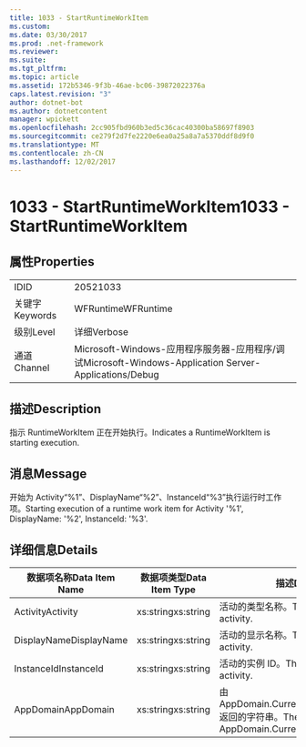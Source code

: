 ```yaml
---
title: 1033 - StartRuntimeWorkItem
ms.custom: 
ms.date: 03/30/2017
ms.prod: .net-framework
ms.reviewer: 
ms.suite: 
ms.tgt_pltfrm: 
ms.topic: article
ms.assetid: 172b5346-9f3b-46ae-bc06-39872022376a
caps.latest.revision: "3"
author: dotnet-bot
ms.author: dotnetcontent
manager: wpickett
ms.openlocfilehash: 2cc905fbd960b3ed5c36cac40300ba58697f8903
ms.sourcegitcommit: ce279f2d7fe2220e6ea0a25a8a7a5370ddf8d9f0
ms.translationtype: MT
ms.contentlocale: zh-CN
ms.lasthandoff: 12/02/2017
---
```

# <a name="1033---startruntimeworkitem"></a><span data-ttu-id="d1597-102">1033 - StartRuntimeWorkItem</span><span class="sxs-lookup"><span data-stu-id="d1597-102">1033 - StartRuntimeWorkItem</span></span>
## <a name="properties"></a><span data-ttu-id="d1597-103">属性</span><span class="sxs-lookup"><span data-stu-id="d1597-103">Properties</span></span>  
  
|||  
|-|-|  
|<span data-ttu-id="d1597-104">ID</span><span class="sxs-lookup"><span data-stu-id="d1597-104">ID</span></span>|<span data-ttu-id="d1597-105">2052</span><span class="sxs-lookup"><span data-stu-id="d1597-105">1033</span></span>|  
|<span data-ttu-id="d1597-106">关键字</span><span class="sxs-lookup"><span data-stu-id="d1597-106">Keywords</span></span>|<span data-ttu-id="d1597-107">WFRuntime</span><span class="sxs-lookup"><span data-stu-id="d1597-107">WFRuntime</span></span>|  
|<span data-ttu-id="d1597-108">级别</span><span class="sxs-lookup"><span data-stu-id="d1597-108">Level</span></span>|<span data-ttu-id="d1597-109">详细</span><span class="sxs-lookup"><span data-stu-id="d1597-109">Verbose</span></span>|  
|<span data-ttu-id="d1597-110">通道</span><span class="sxs-lookup"><span data-stu-id="d1597-110">Channel</span></span>|<span data-ttu-id="d1597-111">Microsoft-Windows-应用程序服务器-应用程序/调试</span><span class="sxs-lookup"><span data-stu-id="d1597-111">Microsoft-Windows-Application Server-Applications/Debug</span></span>|  
  
## <a name="description"></a><span data-ttu-id="d1597-112">描述</span><span class="sxs-lookup"><span data-stu-id="d1597-112">Description</span></span>  
 <span data-ttu-id="d1597-113">指示 RuntimeWorkItem 正在开始执行。</span><span class="sxs-lookup"><span data-stu-id="d1597-113">Indicates a RuntimeWorkItem is starting execution.</span></span>  
  
## <a name="message"></a><span data-ttu-id="d1597-114">消息</span><span class="sxs-lookup"><span data-stu-id="d1597-114">Message</span></span>  
 <span data-ttu-id="d1597-115">开始为 Activity“%1”、DisplayName“%2”、InstanceId“%3”执行运行时工作项。</span><span class="sxs-lookup"><span data-stu-id="d1597-115">Starting execution of a runtime work item for Activity '%1', DisplayName: '%2', InstanceId: '%3'.</span></span>  
  
## <a name="details"></a><span data-ttu-id="d1597-116">详细信息</span><span class="sxs-lookup"><span data-stu-id="d1597-116">Details</span></span>  
  
|<span data-ttu-id="d1597-117">数据项名称</span><span class="sxs-lookup"><span data-stu-id="d1597-117">Data Item Name</span></span>|<span data-ttu-id="d1597-118">数据项类型</span><span class="sxs-lookup"><span data-stu-id="d1597-118">Data Item Type</span></span>|<span data-ttu-id="d1597-119">描述</span><span class="sxs-lookup"><span data-stu-id="d1597-119">Description</span></span>|  
|--------------------|--------------------|-----------------|  
|<span data-ttu-id="d1597-120">Activity</span><span class="sxs-lookup"><span data-stu-id="d1597-120">Activity</span></span>|<span data-ttu-id="d1597-121">xs:string</span><span class="sxs-lookup"><span data-stu-id="d1597-121">xs:string</span></span>|<span data-ttu-id="d1597-122">活动的类型名称。</span><span class="sxs-lookup"><span data-stu-id="d1597-122">The type name of the activity.</span></span>|  
|<span data-ttu-id="d1597-123">DisplayName</span><span class="sxs-lookup"><span data-stu-id="d1597-123">DisplayName</span></span>|<span data-ttu-id="d1597-124">xs:string</span><span class="sxs-lookup"><span data-stu-id="d1597-124">xs:string</span></span>|<span data-ttu-id="d1597-125">活动的显示名称。</span><span class="sxs-lookup"><span data-stu-id="d1597-125">The display name of the activity.</span></span>|  
|<span data-ttu-id="d1597-126">InstanceId</span><span class="sxs-lookup"><span data-stu-id="d1597-126">InstanceId</span></span>|<span data-ttu-id="d1597-127">xs:string</span><span class="sxs-lookup"><span data-stu-id="d1597-127">xs:string</span></span>|<span data-ttu-id="d1597-128">活动的实例 ID。</span><span class="sxs-lookup"><span data-stu-id="d1597-128">The instance id of the activity.</span></span>|  
|<span data-ttu-id="d1597-129">AppDomain</span><span class="sxs-lookup"><span data-stu-id="d1597-129">AppDomain</span></span>|<span data-ttu-id="d1597-130">xs:string</span><span class="sxs-lookup"><span data-stu-id="d1597-130">xs:string</span></span>|<span data-ttu-id="d1597-131">由 AppDomain.CurrentDomain.FriendlyName 返回的字符串。</span><span class="sxs-lookup"><span data-stu-id="d1597-131">The string returned by AppDomain.CurrentDomain.FriendlyName.</span></span>|
